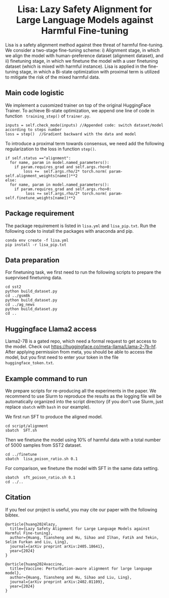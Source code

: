 <!-- markdownlint-disable first-line-h1 -->
<!-- markdownlint-disable html -->

<h1 align="center">Lisa: Lazy Safety Alignment for Large Language Models against Harmful Fine-tuning</h1>



Lisa is a safety alignment method against thee threat of harmful fine-tuning. We consider a two-stage fine-tuning scheme: i) Alignment stage, in which we align the model with human-preference dataset (alignment dataset), and ii) finetuning stage, in which we finetune the model with a user finetuning dataset (which is mixed with harmful instance). Lisa is applied in the fine-tuning stage, in which a Bi-state optimization with proximal term is utilized to mitigate the risk of the mixed harmful data.     


## Main code logistic
We implement a cusomized trainer on top of the original HuggingFace Trainer. To achieve Bi-state optimization,  we append one line of code in function ` training_step()` of `trainer.py`. 

```
inputs = self.check_mode(inputs) //Appended code: switch dataset/model according to steps number
loss = step()  //Gradient backward with the data and model
```

To introduce a proximal term towards consensus, we need add the following regularization to the loss in function `step()`.

```
if self.status =="alignment":
  for name, param in model.named_parameters():
    if param.requires_grad and self.args.rho>0:
        loss +=  self.args.rho/2* torch.norm( param- self.alignment_weights[name])**2
else:
  for name, param in model.named_parameters():
    if param.requires_grad and self.args.rho>0:
         loss += self.args.rho/2* torch.norm( param- self.finetune_weights[name])**2
```
 



## Package requirement
The package requirement is listed in `lisa.yml` and `lisa_pip.txt`. Run the following code to install the packages with anaconda and pip.  
```
conda env create -f lisa.yml
pip install -r lisa_pip.txt
```

## Data  preparation
For finetuning task, we first need to run the following scripts to prepare the sueprvised finetuning data.
```
cd sst2
python build_dataset.py
cd ../gsm8k
python build_dataset.py
cd ../ag_news
python build_dataset.py
cd ..
```

## Huggingface Llama2 access
Llama2-7B is a gated repo, which need a formal request to get access to the model. Check out https://huggingface.co/meta-llama/Llama-2-7b-hf.
After applying permission from meta, you should be able to access the model, but you first need to enter your token in the file `huggingface_token.txt`.



## Example command to run

We prepare scripts for re-producing all the experiments in the paper. We recommend to use Slurm to reproduce the results as the logging file will be automatically organized into the script directory (if you don't use Slurm, just replace `sbatch` with `bash` in our example).

We first run SFT to produce the aligned model. 
```
cd script/alignment
sbatch  SFT.sh
```
Then we finetune the model using 10% of harmful data with a total number of 5000 samples from SST2 dataset. 
```
cd ../finetune
sbatch  lisa_poison_ratio.sh 0.1
```


For comparison, we finetune the model with SFT in the same data setting.

```
sbatch  sft_poison_ratio.sh 0.1
cd ../..
```


## Citation
If you feel our project is useful, you may cite our paper with the following bibtex.
```
@article{huang2024lazy,
  title={Lazy Safety Alignment for Large Language Models against Harmful Fine-tuning},
  author={Huang, Tiansheng and Hu, Sihao and Ilhan, Fatih and Tekin, Selim Furkan and Liu, Ling},
  journal={arXiv preprint arXiv:2405.18641},
  year={2024}
}
```

```
@article{huang2024vaccine,
  title={Vaccine: Perturbation-aware alignment for large language model},
  author={Huang, Tiansheng and Hu, Sihao and Liu, Ling},
  journal={arXiv preprint arXiv:2402.01109},
  year={2024}
}
```


